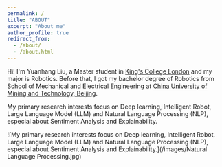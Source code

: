 ```yaml
---
permalink: /
title: "ABOUT"
excerpt: "About me"
author_profile: true
redirect_from: 
  - /about/
  - /about.html
---
```

Hi! I'm Yuanhang Liu, a Master student in [King's College London](https://www.kcl.ac.uk/) and my major is Robotics. Before that, I got my bachelor degree of Robotics from School of Mechanical and Electrical Engineering at [China University of Mining and Technology, Beijing](https://www.cumtb.edu.cn/).

My primary research interests focus on Deep learning, Intelligent Robot, Large Language Model (LLM) and Natural Language Processing (NLP), especial about Sentiment Analysis and Explainability.


![My primary research interests focus on Deep learning, Intelligent Robot, Large Language Model (LLM) and Natural Language Processing (NLP), especial about Sentiment Analysis and Explainability.](/images/Natural Language Processing.jpg)